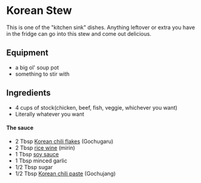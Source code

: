 # Korean Stew
This is one of the "kitchen sink" dishes. Anything leftover or extra you have in the fridge can go into this stew and come out delicious. 

## Equipment
* a big ol' soup pot
* something to stir with

## Ingredients 
* 4 cups of stock(chicken, beef, fish, veggie, whichever you want)
* Literally whatever you want


#### The sauce
-   2 Tbsp [Korean chili flakes](http://amzn.to/1VDSS7F) (Gochugaru)
-   2 Tbsp [rice wine](http://amzn.to/1RmH2O0) (mirin)
-   1 Tbsp [soy sauce](http://amzn.to/1T6qtcY)
-   1 Tbsp minced garlic
-   1/2 Tbsp sugar
-   1/2 Tbsp [Korean chili paste](http://amzn.to/1p3DWp4) (Gochujang)







